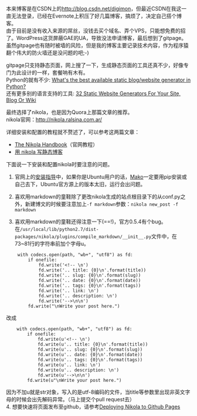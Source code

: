 <!-- 
.. title: nikola+gitpage搭建博客
.. slug: nikolagitpageda-jian-bo-ke
.. date: 2013/03/18 19:46:37
.. tags: nikola, github
.. link: 
.. description: 
-->

本来博客是在CSDN上的<http://blog.csdn.net/digimon>，但最近CSDN在我这一直无法登录，已经在Evernote上积压了好几篇博客，搞烦了，决定自己搭个博客。  
由于目前是没有收入来源的屌丝，没钱去买个域名、弄个VPS，只能想免费的招了。WordPress这货屏蔽GAE的UA，导致没法申请博客，最后想到了gitpage。虽然gitpage也有随时被墙的风险，但是我的博客主要记录技术内容，作为程序猿翻个伟大的防火墙还是没问题的吧;-)  

gitpage只支持静态页面，网上搜了一下，生成静态页面的工具还真不少，好像专门为此设计的一样，套餐呐有木有。  
Python的就有不少: [What's the best available static blog/website generator in Python?](http://www.quora.com/Whats-the-best-available-static-blog-website-generator-in-Python)  
还有更多别的语言支持的工具: [32 Static Website Generators For Your Site, Blog Or Wiki](https://iwantmyname.com/blog/2011/02/list-static-website-generators.html)  

最终选择了nikola，也是因为Quora上那篇文章的推荐。  
nikola官网：<http://nikola.ralsina.com.ar/>  

详细安装和配置的教程就不赘述了，可以参考这两篇文章：  
* [The Nikola Handbook](http://nikola.ralsina.com.ar/handbook.html)（官网教程）  
* [用 nikola 写静态博客](http://rca.is-programmer.com/2013/2/5/using-nikola-write-static-blog.37513.html)  

下面说一下安装和配置nikola时要注意的问题。  
1. 官网上的[安装指导](http://nikola.ralsina.com.ar/handbook.html#installing-nikola)中，如果你是Ubuntu用户的话，[Mako](http://makotemplates.org/)一定要用pip安装或自己去下，Ubuntu官方源上的版本太旧，运行会出问题。  
2. 喜欢用markdown的童鞋除了更改nikola生成的站点根目录下的从conf.py之外，新建博文的时候要注意加上`-f markdown`参数：`nikola new_post -f markdown`  
3. 喜欢用markdown的童鞋还得注意一下(==!)，官方0.5.4有个bug。在`/usr/local/lib/python2.7/dist-packages/nikola/plugins/compile_markdown/__init__.py`文件中，在73~81行的字符串前加个字母u。  

        with codecs.open(path, "wb+", "utf8") as fd:
            if onefile:
                fd.write('<!-- \n')
                fd.write('.. title: {0}\n'.format(title))
                fd.write('.. slug: {0}\n'.format(slug))
                fd.write('.. date: {0}\n'.format(date))
                fd.write('.. tags: {0}\n'.format(tags))
                fd.write('.. link: \n')
                fd.write('.. description: \n')
                fd.write('-->\n\n')
            fd.write("\nWrite your post here.")  
		
改成  

	    with codecs.open(path, "wb+", "utf8") as fd:
            if onefile:
                fd.write(u'<!-- \n')
                fd.write(u'.. title: {0}\n'.format(title))
                fd.write(u'.. slug: {0}\n'.format(slug))
                fd.write(u'.. date: {0}\n'.format(date))
                fd.write(u'.. tags: {0}\n'.format(tags))
                fd.write(u'.. link: \n')
                fd.write(u'.. description: \n')
                fd.write(u'-->\n\n')
            fd.write(u"\nWrite your post here.")

因为不加u就是str对象，写入的是utf-8编码的文件，当title等参数里出现非英文字母的时候会出先解码异常。（马上提交个pull request去）  
4. 想要快速将页面发布至github，请参考[Deploying Nikola to Github Pages](http://robertfw.github.com/posts/deploying-nikola-to-github-pages.html)  
